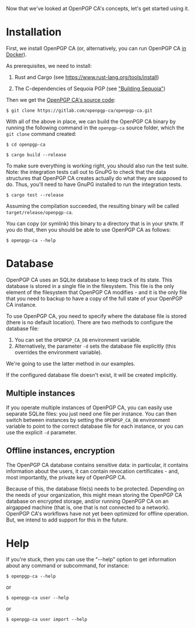 Now that we've looked at OpenPGP CA's concepts, let's get started
using it.

# Installation

First, we install OpenPGP CA (or, alternatively, you can run OpenPGP CA
[in Docker](docker.md)).


As prerequisites, we need to install:

1. Rust and Cargo (see https://www.rust-lang.org/tools/install)

2. The C-dependencies of Sequoia PGP
   (see ["Building Sequoia"](https://gitlab.com/sequoia-pgp/sequoia))

Then we get the
[OpenPGP CA's source code](https://gitlab.com/openpgp-ca/openpgp-ca):

`$ git clone https://gitlab.com/openpgp-ca/openpgp-ca.git`

With all of the above in place, we can build the OpenPGP CA binary by
running the following command in the `openpgp-ca` source folder, which the `git clone` command created:
 
`$ cd openpgp-ca`

`$ cargo build --release`
 
To make sure everything is working right, you should also run the test suite.
Note: the integration tests call out to GnuPG to check that the data structures that
OpenPGP CA creates actually do what they are supposed to do.  Thus, you'll
need to have GnuPG installed to run the integration tests.

`$ cargo test --release`

Assuming the compilation succeeded, the resulting binary will be called
`target/release/openpgp-ca`.  

You can copy (or symlink) this binary to a directory that is in your
`$PATH`. If you do that, then you should be able to use OpenPGP CA as follows:

`$ openpgp-ca --help`


# Database

OpenPGP CA uses an SQLite database to keep track of its state.
This database is stored in a single file in the filesystem. This file
is the only element of the filesystem that OpenPGP CA  modifies - and it is
the only file that you need to backup to have a copy of the full state of your
OpenPGP CA instance.

To use OpenPGP CA, you need to specify where the database file is stored
(there is no default location). There are two methods to configure the
database file:

1. You can set the `OPENPGP_CA_DB` environment variable.
2. Alternatively, the parameter `-d` sets the database file explicitly (this
   overrides the environment variable).
   
We're going to use the latter method in our examples.

If the configured database file doesn't exist, it will be created
implicitly.

## Multiple instances

If you operate multiple instances of OpenPGP CA, you can easily use
separate SQLite files: you just need one file per instance. You can then switch between
instances by setting the `OPENPGP_CA_DB` environment variable to
point to the correct database file for each instance, or you can use the
explicit `-d` parameter.

## Offline instances, encryption

The OpenPGP CA database contains sensitive data: in particular, it
contains information about the users, it can contain revocation
certificates - and, most importantly, the private key of OpenPGP CA.

Because of this, the database file(s) needs to be protected. Depending on the
needs of your organization, this might mean storing the OpenPGP CA database
on encrypted storage, and/or running OpenPGP CA on an airgapped machine (that is,
one that is not connected to a network).  
OpenPGP CA's workflows have not yet been optimized for offline operation.
But, we intend to add support for this in the future.


# Help

If you're stuck, then you can use the "--help" option to get information about any command or subcommand, for instance:

`$ openpgp-ca --help`

or 

`$ openpgp-ca user --help`

or

`$ openpgp-ca user import --help`
